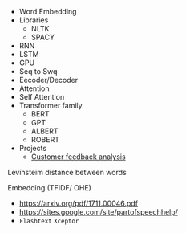 - Word Embedding 
- Libraries
  - NLTK
  - SPACY
- RNN
- LSTM
- GPU
- Seq to Swq
- Eecoder/Decoder
- Attention
- Self Attention
- Transformer family
  - BERT
  - GPT
  - ALBERT
  - ROBERT
- Projects
  - [Customer feedback analysis](projects/CustomerFeedbackAnalysis/README.md)

Levihsteim distance between words 

Embedding (TFIDF/ OHE)
- https://arxiv.org/pdf/1711.00046.pdf
- https://sites.google.com/site/partofspeechhelp/
- `Flashtext` `Xceptor`

